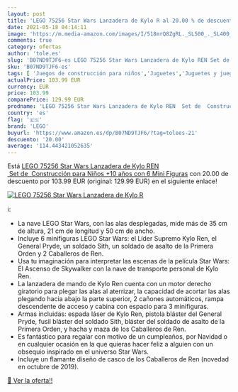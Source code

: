 ```yaml
---
layout: post
title: 'LEGO 75256 Star Wars Lanzadera de Kylo R al 20.00 % de descuento'
date: 2021-05-18 04:14:11
image: 'https://m.media-amazon.com/images/I/518mrQ8ZgRL._SL500_._SL400_.jpg'
comments: true
category: ofertas
author: 'tole.es'
slug: 'B07ND9TJF6-es LEGO 75256 Star Wars Lanzadera de Kylo REN Set de...'
sku: 'B07ND9TJF6-es'
tags: [ 'Juegos de construcción para niños','Juguetes','Juguetes y juegos','lego', ]
actualPrice: 103.99 EUR
currency: EUR
price: 103.99
comparePrice: 129.99 EUR
prodname: 'LEGO 75256 Star Wars Lanzadera de Kylo REN  Set de  Construcción para Niños +10 años con 6 Mini Figuras'
country: 'es'
flag: '🇪🇸'
brand: 'LEGO'
buyurl: 'https://www.amazon.es/dp/B07ND9TJF6/?tag=tolees-21'
descuento: '20.00'
average: '114.443421052635'
---
```


Está [LEGO 75256 Star Wars Lanzadera de Kylo REN  Set de  Construcción para Niños +10 años con 6 Mini Figuras](https://www.amazon.es/dp/B07ND9TJF6/?tag=tolees-21) con 20.00 de descuento por 103.99 EUR (original: 129.99 EUR) en el siguiente enlace!

[![LEGO 75256 Star Wars Lanzadera de Kylo R](https://m.media-amazon.com/images/I/518mrQ8ZgRL._SL500_._SL400_.jpg)](https://www.amazon.es/dp/B07ND9TJF6/?tag=tolees-21)

ℹ️:

- La nave LEGO Star Wars, con las alas desplegadas, mide más de 35 cm de altura, 21 cm de longitud y 50 cm de ancho.
- Incluye 6 minifiguras LEGO Star Wars: el Líder Supremo Kylo Ren, el General Pryde, un soldado Sith, un soldado de asalto de la Primera Orden y 2 Caballeros de Ren.
- Usa tu imaginación para interpretar las escenas de la película Star Wars: El Ascenso de Skywalker con la nave de transporte personal de Kylo Ren.
- La lanzadera de mando de Kylo Ren cuenta con un motor derecho giratorio para plegar las alas al aterrizar, la capacidad de acortar las alas plegando hacia abajo la parte superior, 2 cañones automáticos, rampa descendente de acceso y cabina con espacio para 3 minifiguras.
- Armas incluidas: espada láser de Kylo Ren, pistola bláster del General Pryde, fusil bláster del soldado Sith, bláster del soldado de asalto de la Primera Orden, y hacha y maza de los Caballeros de Ren.
- Es fantástico para regalar con motivo de un cumpleaños, por Navidad o en cualquier ocasión en la que quieras hacer feliz a alguien con un obsequio inspirado en el universo Star Wars.
- Incluye un flamante diseño de casco de los Caballeros de Ren (novedad en octubre de 2019).

[🛒 Ver la oferta!!](https://www.amazon.es/dp/B07ND9TJF6/?tag=tolees-21)
